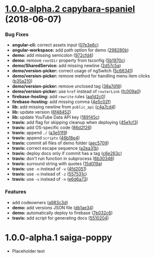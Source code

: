 <a name=""></a>
# [1.0.0-alpha.2 capybara-spaniel](https://github.com/Chan4077/ngx-ytd-api/releases/tag/1.0.0-alpha.2) (2018-06-07)


### Bug Fixes

* **angular-cli:** correct assets input ([07e3e6c](https://github.com/Chan4077/ngx-ytd-api/commit/07e3e6c))
* **angular-workspace:** add path option for demo ([298280b](https://github.com/Chan4077/ngx-ytd-api/commit/298280b))
* **demo:** add missing semicolon ([972cfd4](https://github.com/Chan4077/ngx-ytd-api/commit/972cfd4))
* **demo:** remove `rootDir` property from tsconfig ([5b1970c](https://github.com/Chan4077/ngx-ytd-api/commit/5b1970c))
* **demo/SharedService:** add missing newline ([2d57c5a](https://github.com/Chan4077/ngx-ytd-api/commit/2d57c5a))
* **demo/version-picker:** correct usage of ngSwitch ([5c66341](https://github.com/Chan4077/ngx-ytd-api/commit/5c66341))
* **demo/version-picker:** remove method for handling menu item clicks ([b35a210](https://github.com/Chan4077/ngx-ytd-api/commit/b35a210))
* **demo/version-picker:** remove unclosed tag ([38a7d16](https://github.com/Chan4077/ngx-ytd-api/commit/38a7d16))
* **demo/version-picker:** use `href` instead of `routerLink` ([fc009a0](https://github.com/Chan4077/ngx-ytd-api/commit/fc009a0))
* **firebase-hosting:** add `rewrite` rules ([aa1d2c0](https://github.com/Chan4077/ngx-ytd-api/commit/aa1d2c0))
* **firebase-hosting:** add missing comma ([4e5c02f](https://github.com/Chan4077/ngx-ytd-api/commit/4e5c02f))
* **lib:** add missing newline from `public_api` ([c4a7cd4](https://github.com/Chan4077/ngx-ytd-api/commit/c4a7cd4))
* **lib:** update version ([6f48452](https://github.com/Chan4077/ngx-ytd-api/commit/6f48452))
* **lib:** update YouTube Data API key ([189145c](https://github.com/Chan4077/ngx-ytd-api/commit/189145c))
* **travis:** add flag for skipping cleanup when deploying ([45e1cf3](https://github.com/Chan4077/ngx-ytd-api/commit/45e1cf3))
* **travis:** add OS-specific code ([86d2f26](https://github.com/Chan4077/ngx-ytd-api/commit/86d2f26))
* **travis:** append `./` ([a3e51f9](https://github.com/Chan4077/ngx-ytd-api/commit/a3e51f9))
* **travis:** append `scripts` ([46b18e4](https://github.com/Chan4077/ngx-ytd-api/commit/46b18e4))
* **travis:** commit all files of demo folder ([aec5709](https://github.com/Chan4077/ngx-ytd-api/commit/aec5709))
* **travis:** correct escape sequence ([a2ea31b](https://github.com/Chan4077/ngx-ytd-api/commit/a2ea31b))
* **travis:** deploy docs only if commit has a tag ([c6e263c](https://github.com/Chan4077/ngx-ytd-api/commit/c6e263c))
* **travis:** don't run function in subprocess ([6b30348](https://github.com/Chan4077/ngx-ytd-api/commit/6b30348))
* **travis:** surround string with quotes ([15d019a](https://github.com/Chan4077/ngx-ytd-api/commit/15d019a))
* **travis:** use `-n` instead of `-v` ([4fd2051](https://github.com/Chan4077/ngx-ytd-api/commit/4fd2051))
* **travis:** use `-n` instead of `-z` ([557531c](https://github.com/Chan4077/ngx-ytd-api/commit/557531c))
* **travis:** use `-v` instead of `-n` ([e6d6a73](https://github.com/Chan4077/ngx-ytd-api/commit/e6d6a73))


### Features

* add codeowners ([a983c3d](https://github.com/Chan4077/ngx-ytd-api/commit/a983c3d))
* **demo:** add versions JSON file ([db1ae34](https://github.com/Chan4077/ngx-ytd-api/commit/db1ae34))
* **demo:** automatically deploy to firebase ([7b032c6](https://github.com/Chan4077/ngx-ytd-api/commit/7b032c6))
* **travis:** add script for generating docs ([5510204](https://github.com/Chan4077/ngx-ytd-api/commit/5510204))



# 1.0.0-alpha.1 saiga-poppy
- Placeholder text
